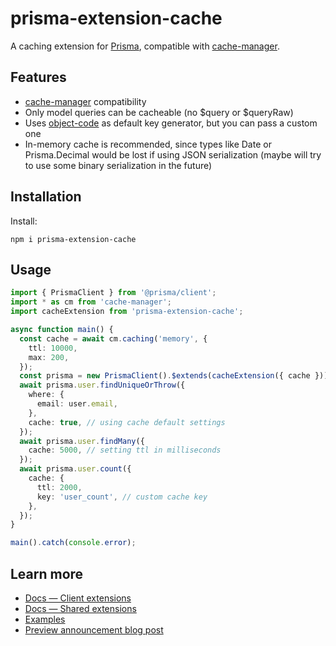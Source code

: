 # prisma-extension-cache

A caching extension for [Prisma](https://www.prisma.io/), compatible with [cache-manager](https://www.npmjs.com/package/cache-manager).

## Features

- [cache-manager](https://www.npmjs.com/package/cache-manager) compatibility
- Only model queries can be cacheable (no $query or $queryRaw)
- Uses [object-code](https://www.npmjs.com/package/object-code) as default key generator, but you can pass a custom one
- In-memory cache is recommended, since types like Date or Prisma.Decimal would be lost if using JSON serialization (maybe will try to use some binary serialization in the future)

## Installation

Install:

```
npm i prisma-extension-cache
```

## Usage

```typescript
import { PrismaClient } from '@prisma/client';
import * as cm from 'cache-manager';
import cacheExtension from 'prisma-extension-cache';

async function main() {
  const cache = await cm.caching('memory', {
    ttl: 10000,
    max: 200,
  });
  const prisma = new PrismaClient().$extends(cacheExtension({ cache }));
  await prisma.user.findUniqueOrThrow({
    where: {
      email: user.email,
    },
    cache: true, // using cache default settings
  });
  await prisma.user.findMany({
    cache: 5000, // setting ttl in milliseconds
  });
  await prisma.user.count({
    cache: {
      ttl: 2000,
      key: 'user_count', // custom cache key
    },
  });
}

main().catch(console.error);
```

## Learn more

- [Docs — Client extensions](https://www.prisma.io/docs/concepts/components/prisma-client/client-extensions)
- [Docs — Shared extensions](https://www.prisma.io/docs/concepts/components/prisma-client/client-extensions/shared-extensions)
- [Examples](https://github.com/prisma/prisma-client-extensions/tree/main)
- [Preview announcement blog post](https://www.prisma.io/blog/client-extensions-preview-8t3w27xkrxxn#introduction)
